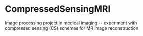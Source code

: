 # CompressedSensingMRI
Image processing project in medical imaging -- experiment with compressed sensing (CS) schemes for MR image reconstruction
